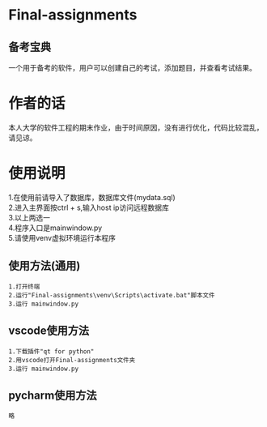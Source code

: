 # Final-assignments
## 备考宝典
一个用于备考的软件，用户可以创建自己的考试，添加题目，并查看考试结果。
# 作者的话
本人大学的软件工程的期末作业，由于时间原因，没有进行优化，代码比较混乱，请见谅。
# 使用说明
1.在使用前请导入了数据库，数据库文件(mydata.sql)  
2.进入主界面按ctrl + s,输入host ip访问远程数据库  
3.以上两选一  
4.程序入口是mainwindow.py  
5.请使用venv虚拟环境运行本程序  
## 使用方法(通用)  
    1.打开终端  
    2.运行"Final-assignments\venv\Scripts\activate.bat"脚本文件  
    3.运行 mainwindow.py  
## vscode使用方法  
    1.下载插件"qt for python"  
    2.用vscode打开Final-assignments文件夹  
    3.运行 mainwindow.py  
## pycharm使用方法 
    略
